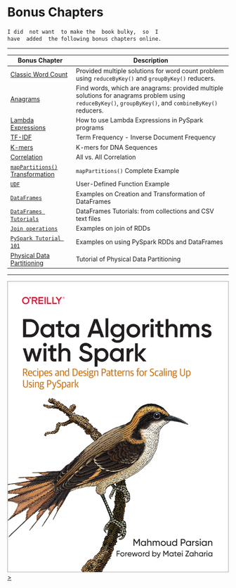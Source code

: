 # Bonus Chapters

	I did  not want  to make the  book bulky,  so  I  
	have  added  the following bonus chapters online.

-----

| Bonus Chapter                               | Description  |
|---------------------------------------------|--------------|
| [Classic Word Count](./wordcount/)          | Provided multiple solutions for word count problem using `reduceByKey()` and `groupByKey()` reducers.  |
| [Anagrams](./anagrams/)                     | Find words, which are anagrams: provided multiple solutions for anagrams problem using `reduceByKey()`, `groupByKey()`, and `combineByKey()` reducers. |
| [Lambda Expressions](./lambda_expressions/) | How to use Lambda Expressions in PySpark programs |
| [TF-IDF](./TF-IDF/)                         | Term Frequency - Inverse Document Frequency |
| [K-mers](./k-mers/)                         | K-mers for DNA Sequences |
| [Correlation](./correlation/)               | All vs. All Correlation |
| [`mapPartitions()` Transformation](./mappartitions/) | `mapPartitions()` Complete Example  |
| [`UDF`](./UDF/) | User-Defined Function Example  |
| [`DataFrames`](./dataframes/) | Examples on Creation and Transformation of DataFrames |
| [`DataFrames Tutorials`](./dataframes/) | DataFrames Tutorials: from collections and CSV text files |
| [`Join operations`](./join/) | Examples on join of RDDs |
| [`PySpark Tutorial 101`](./pyspark_tutorial/) | Examples on using PySpark RDDs and DataFrames |
| [Physical Data Partitioning](./physical_partitioning/README.md) | Tutorial of Physical Data Partitioning |

-----


<a href="https://www.oreilly.com/library/view/data-algorithms-with/9781492082378/">
    <img
        alt="Data Algorithms with Spark"
        src="../../images/Data_Algorithms_with_Spark_COVER_9781492082385.png"
    >
>
